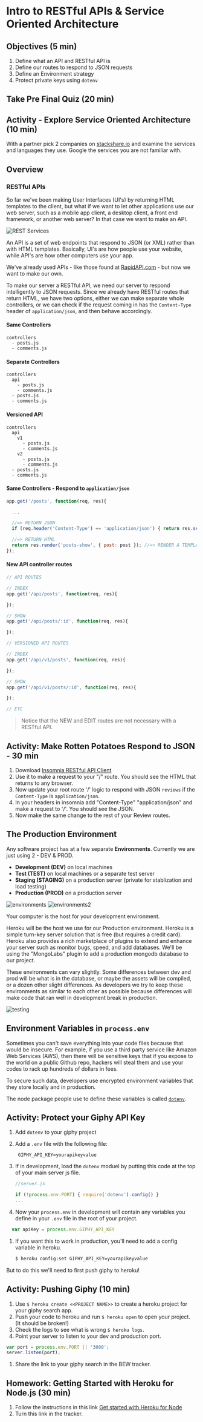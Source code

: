 # Intro to RESTful APIs & Service Oriented Architecture

## Objectives (5 min)

1. Define what an API and RESTful API is
1. Define our routes to respond to JSON requests
1. Define an Environment strategy
1. Protect private keys using `dotenv`

## Take Pre Final Quiz (20 min)

## Activity - Explore Service Oriented Architecture (10 min)

With a partner pick 2 companies on [stackshare.io](https://stackshare.io/stacks) and examine the services and languages they use. Google the services you are not familiar with.

## Overview

### RESTful APIs

So far we've been making User Interfaces (UI's) by returning HTML templates to the client, but what if we want to let other applications use our web server, such as a mobile app client, a desktop client, a front end framework, or another web server? In that case we want to make an API.

![REST Services](assets/rest-services.png)

An API is a set of web endpoints that respond to JSON (or XML) rather than with HTML templates. Basically, UI's are how people use your website, while API's are how other computers use your app.

We've already used APIs - like those found at [RapidAPI.com](https://rapidapi.com/) - but now we want to make our own.

To make our server a RESTful API, we need our server to respond intelligently to JSON requests. Since we already have RESTful routes that return HTML, we have two options, either we can make separate whole controllers, or we can check if the request coming in has the `Content-Type` header of `application/json`, and then behave accordingly.

#### Same Controllers

```
controllers
  - posts.js
  - comments.js
```

#### Separate Controllers

```
controllers
  api
    - posts.js
    - comments.js
  - posts.js
  - comments.js
```

#### Versioned API

```
controllers
  api
    v1
      - posts.js
      - comments.js
    v2
      - posts.js
      - comments.js
  - posts.js
  - comments.js
```

#### Same Controllers - Respond to `application/json`

```js
app.get('/posts', function(req, res){

  ...

  //=> RETURN JSON
  if (req.header('Content-Type') == 'application/json') { return res.send({ post: post }); }

  //=> RETURN HTML
  return res.render('posts-show', { post: post }); //=> RENDER A TEMPLATE
});
```


#### New API controller routes

```js
// API ROUTES

// INDEX
app.get('/api/posts', function(req, res){

});

// SHOW
app.get('/api/posts/:id', function(req, res){

});

```

```js
// VERSIONED API ROUTES

// INDEX
app.get('/api/v1/posts', function(req, res){

});

// SHOW
app.get('/api/v1/posts/:id', function(req, res){

});

// ETC
```

> Notice that the NEW and EDIT routes are not necessary with a RESTful API.

## Activity: Make Rotten Potatoes Respond to JSON - 30 min

1. Download [Insomnia RESTful API Client](https://insomnia.rest/)
2. Use it to make a request to your "/" route. You should see the HTML that returns to any browser.
3. Now update your root route '/' logic to respond with JSON `reviews` if the `Content-Type` is `application/json`.
4. In your headers in insomnia add "Content-Type" "application/json" and make a request to '/'. You should see the JSON.
5. Now make the same change to the rest of your Review routes.

## The Production Environment

Any software project has at a few separate **Environments**. Currently we are just using 2 - DEV & PROD.

- **Development (DEV)** on local machines
- **Test (TEST)** on local machines or a separate test server
- **Staging (STAGING)** on a production server (private for stablization and load testing)
- **Production (PROD)** on a production server

![environments](assets/different-environments.jpg)
![environments2](assets/pastedImage_1.png)

Your computer is the host for your development environment.

Heroku will be the host we use for our Production environment. Heroku is a simple turn-key server solution that is free (but requires a credit card). Heroku also provides a rich marketplace of plugins to extend and enhance your server such as monitor bugs, speed, and add databases. We'll be using the "MongoLabs" plugin to add a production mongodb database to our project.

These environments can vary slightly.  Some differences between dev and prod will be what is in the database, or maybe the assets will be compiled, or a dozen other slight differences. As developers we try to keep these environments as similar to each other as possible because differences will make code that ran well in development break in production.

![testing](assets/interesting.jpg)

## Environment Variables in `process.env`

Sometimes you can't save everything into your code files because that would be insecure. For example, if you use a third party service like Amazon Web Services (AWS), then there will be sensitive keys that if you expose to the world on a public Github repo, hackers will steal them and use your codes to rack up hundreds of dollars in fees.

To secure such data, developers use encrypted environment variables that they store locally and in production.

The node package people use to define these variables is called [`dotenv`](https://www.npmjs.com/package/dotenv).

## Activity: Protect your Giphy API Key

1. Add `dotenv` to your giphy project
1. Add a `.env` file with the following file:

    ```
     GIPHY_API_KEY=yourapikeyvalue
    ```

1. If in development, load the `dotenv` moduel by putting this code at the top of your main server js file.

    ```js
    //server.js

    if (!process.env.PORT) { require('dotenv').config() }
    ...
    ```

1. Now your `process.env` in development will contain any variables you define in your `.env` file in the root of your project.

  ```js
    var apiKey = process.env.GIPHY_API_KEY
  ```

1. If you want this to work in production, you'll need to add a config variable in heroku.

    ```bash
    $ heroku config:set GIPHY_API_KEY=yourapikeyvalue
    ```
But to do this we'll need to first push giphy to heroku!

## Activity: Pushing Giphy (10 min)

1. Use `$ heroku create <<PROJECT NAME>>` to create a heroku project for your giphy search app.
1. Push your code to heroku and run `$ heroku open` to open your project. (It should be broken!)
1. Check the logs to see what is wrong `$ heroku logs`.
1. Point your server to listen to your dev and production port.

  ```js
  var port = process.env.PORT || '3000';
  server.listen(port);
  ```

1. Share the link to your giphy search in the BEW tracker.

## Homework: Getting Started with Heroku for Node.js (30 min)

1. Follow the instructions in this link [Get started with Heroku for Node](https://devcenter.heroku.com/articles/getting-started-with-nodejs#introduction)
1. Turn this link in the tracker.
